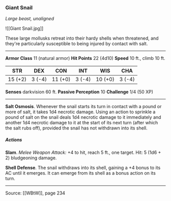 ### Giant Snail
_Large beast, unaligned_

![[Giant Snail.jpg]]

These large mollusks retreat into their hardy shells when threatened, and they're particularly susceptible to being injured by contact with salt.




---

**Armor Class** 11 (natural armor)
**Hit Points** 22 (4d10)
**Speed** 10 ft., climb 10 ft.

| STR     | DEX     | CON     | INT     | WIS     | CHA     |
|---------|---------|---------|---------|---------|---------|
| 15 (+2) | 3 (-4) | 11 (+0) | 3 (-4) | 10 (+0) | 3 (-4) |

**Senses** darkvision 60 ft.
**Passive Perception** 10
**Challenge** 1/4 (50 XP)

---

**Salt Osmosis**. Whenever the snail starts its turn in contact with a pound or more of salt, it takes 1d4 necrotic damage. Using an action to sprinkle a pound of salt on the snail deals 1d4 necrotic damage to it immediately and another 1d4 necrotic damage to it at the start of its next turn (after which the salt rubs off), provided the snail has not withdrawn into its shell.

##### Actions
**Slam**. _Melee Weapon Attack:_ +4 to hit, reach 5 ft., one target. Hit: 5 (1d6 + 2) bludgeoning damage.

**Shell Defense**. The snail withdraws into its shell, gaining a +4 bonus to its AC until it emerges. It can emerge from its shell as a bonus action on its turn.


---

Source: [[WBtW]], page 234
